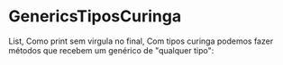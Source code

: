 # GenericsTiposCuringa
List, Como print sem virgula no final, Com tipos curinga podemos fazer métodos que recebem um genérico de "qualquer tipo":
